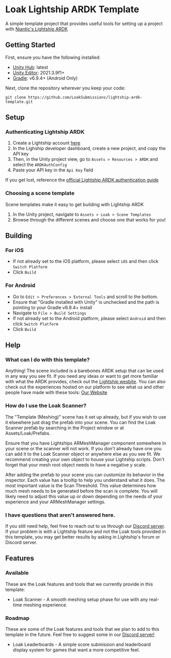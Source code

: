 # Loak Lightship ARDK Template

A simple template project that provides useful tools for setting up a project with [Niantic's Lightship ARDK](https://lightship.dev/)

## Getting Started
First, ensure you have the following installed:
- [Unity Hub](https://unity.com/download): latest
- [Unity Editor](https://unity.com/releases/editor/archive): 2021.3.9f1+
- [Gradle](https://gradle.org/releases/): v6.9.4+ (Android Only)

Next, clone the repository wherever you keep your code:
```
git clone https://github.com/LoakSubmissions/lightship-ardk-template.git
```

## Setup
### Authenticating Lightship ARDK
1. Create a Lightship account [here](https://lightship.dev/signin)
2. In the Lighship developer dashboard, create a new project, and copy the API key
3. Then, in the Unity project view, go to `Assets > Resources > ARDK` and select the `ARDKAuthConfig`
4. Paste your API key in the `Api Key` field

If you get lost, reference the [official Lightship ARDK authentication guide](https://lightship.dev/docs/ardk/ardk_fundamentals/authentication.html#doxid-authentication)

### Choosing a scene template
Scene templates make it easy to get building with Lightship ARDK
1. In the Unity project, navigate to `Assets > Loak > Scene Templates`
2. Browse through the different scenes and choose one that works for you!

## Building
### For iOS
- If not already set to the iOS platform, please select `iOS` and then click `Switch Platform`
- Click `Build`

### For Android
- Go to `Edit > Preferences > External Tools` and scroll to the bottom.
- Ensure that "Gradle installed with Unity" is unchecked and the path is pointing to your Gradle v6.9.4+ install
- Navigate to `File > Build Settings`
- If not already set to the Android platform, please select `Android` and then click `Switch Platform`
- Click `Build`

## Help

### What can I do with this template?

Anything! The scene included is a barebones ARDK setup that can be used in any way you see fit. If you need any ideas or want to get more familiar with what the ARDK provides, check out the [Lightship wesbite](https://lightship.dev/). You can also check out the experiences hosted on our platform to see what us and other people have made with these tools: [Our Website](https://www.loak.co/)

### How do I use the Loak Scanner?

The "Template (Meshing)" scene has it set up already, but if you wish to use it elsewhere just drag the prefab into your scene. You can find the Loak Scanner prefab by searching in the Project window or at Assets/Loak/Prefabs.

Ensure that you have Lightships ARMeshManager component somewhere in your scene or the scanner will not work. If you don't already have one you can add it to the Loak Scanner object or anywhere else as you see fit. We recommend creating your own object to house your Lightship scripts. Don't forget that your mesh root object needs to have a negative y scale.

After adding the prefab to your scene you can customize its behavior in the inspector. Each value has a tooltip to help you understand what it does. The most important value is the Scan Threshold. This value determines how much mesh needs to be generated before the scan is complete. You will likely need to adjust this value up or down depending on the needs of your experience and your ARMeshManager settings.

### I have questions that aren't answered here.

If you still need help, feel free to reach out to us through our [Discord server](https://discord.gg/y8wzR8MKKk). If your problem is with a Lightship feature and not the Loak tools provided in this template, you may get better results by asking in Lightship's forum or Discord server.

## Features

### Available

These are the Loak features and tools that we currently provide in this template:

* Loak Scanner - A smooth meshing setup phase for use with any real-time meshing experience.

### Roadmap

These are some of the Loak features and tools that we plan to add to this template in the future. Feel free to suggest some in our [Discord server!](https://discord.gg/y8wzR8MKKk)

* Loak Leaderboards - A simple score submission and leaderboard display system for games that want a more competitive feel.
